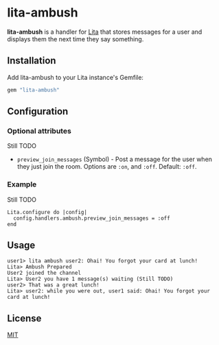 # lita-ambush


**lita-ambush** is a handler for [Lita](http://lita.io/) that stores messages for a user and displays
them the next time they say something.

## Installation

Add lita-ambush to your Lita instance's Gemfile:

```ruby
gem "lita-ambush"
```

## Configuration

### Optional attributes

Still TODO
* `preview_join_messages` (Symbol) - Post a message for the user when they
just join the room. Options are `:on`, and `:off`. Default: `:off`.

### Example

Still TODO
```
Lita.configure do |config|
  config.handlers.ambush.preview_join_messages = :off
end
```

## Usage

```
user1> lita ambush user2: Ohai! You forgot your card at lunch!
Lita> Ambush Prepared
User2 joined the channel
Lita> User2 you have 1 message(s) waiting (Still TODO)
user2> That was a great lunch!
Lita> user2: while you were out, user1 said: Ohai! You forgot your card at lunch!
```

## License

[MIT](http://opensource.org/licenses/MIT)
